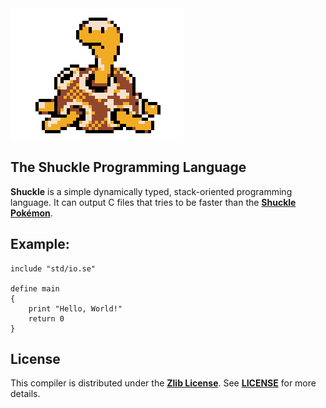 <img src="media/shuckle.gif">

## The Shuckle Programming Language
**Shuckle** is a simple dynamically typed, stack-oriented programming language. It can output C files that tries to be faster than the [**Shuckle Pokémon**](https://www.pokemon.com/us/pokedex/shuckle).

## Example:
```
include "std/io.se"

define main
{
    print "Hello, World!"
    return 0
}
```

## License
This compiler is distributed under the [**Zlib License**](https://opensource.org/licenses/Zlib). See [**LICENSE**](https://github.com/ryaangu/shuckle/blob/main/LICENSE) for more details.
